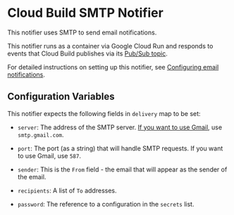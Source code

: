 # Cloud Build SMTP Notifier

This notifier uses SMTP to send email notifications.

This notifier runs as a container via Google Cloud Run and responds to
events that Cloud Build publishes via its
[Pub/Sub topic](https://cloud.google.com/cloud-build/docs/send-build-notifications).

For detailed instructions on setting up this notifier,
see [Configuring email notifications](https://cloud.google.com/cloud-build/docs/configure-notifications#configuring_email_notifications).

## Configuration Variables

This notifier expects the following fields in `delivery` map to be set:

- `server`: The address of the SMTP server.
[If you want to use Gmail](https://developers.google.com/gmail/imap/imap-smtp),
use `smtp.gmail.com`.

- `port`: The port (as a string) that will handle SMTP
requests. If you want to use Gmail, use `587`.

- `sender`: This is the `From`
field - the email that will appear as the sender of the email.

- `recipients`: A
list of `To` addresses.

- `password`: The reference to a configuration in the
`secrets` list.
